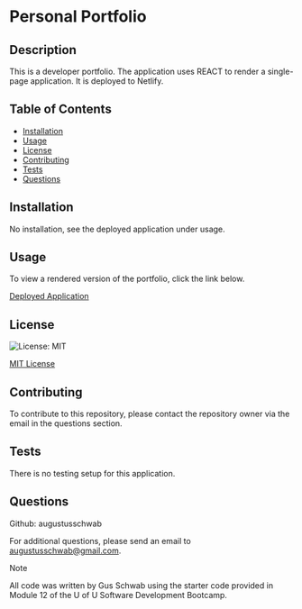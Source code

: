# Personal Portfolio

## Description
This is a developer portfolio. The application uses REACT to render a single-page application. It is deployed to Netlify.

## Table of Contents
  - [Installation](#installation)
  - [Usage](#usage)
  - [License](#license)
  - [Contributing](#contributing)
  - [Tests](#tests)
  - [Questions](#questions)
  
## Installation
No installation, see the deployed application under usage.

## Usage
To view a rendered version of the portfolio, click the link below.

  [Deployed Application](https://sweet-babka-7bef61.netlify.app/#About)

## License
  ![License: MIT](https://img.shields.io/badge/License-MIT-yellow.svg)

[MIT License](https://opensource.org/licenses/MIT)
  
## Contributing
  To contribute to this repository, please contact the repository owner via the email in the questions section.
  
## Tests
  There is no testing setup for this application. 
  
## Questions
  Github: augustusschwab
  
  For additional questions, please send an email to augustusschwab@gmail.com.
  
  
> [!NOTE]
  >All code was written by Gus Schwab using the starter code provided in Module 12 of the U of U Software Development Bootcamp.
